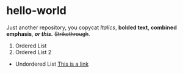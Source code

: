 # hello-world
Just another repository, you copycat
*Italics*, **bolded text**, **__combined emphasis__**, ***or this.***
~~Strikethrough~~.
1. Ordered List
2. Ordered List 2
- Undordered List
[This is a link](www.google.com)
